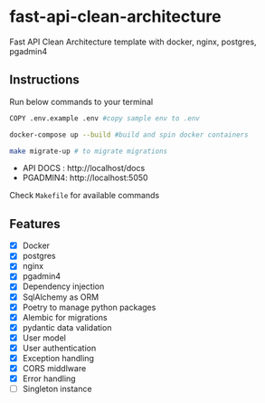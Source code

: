 # fast-api-clean-architecture
Fast API Clean Architecture template with docker, nginx, postgres, pgadmin4
<br/>



## Instructions
Run below commands to your terminal

```bash
COPY .env.example .env #copy sample env to .env
```

```bash
docker-compose up --build #build and spin docker containers
```

```bash
make migrate-up # to migrate migrations
```

- API DOCS : http://localhost/docs 
- PGADMIN4: http://localhost:5050

Check `Makefile` for available commands


## Features
- [X] Docker
- [x] postgres
- [x] nginx
- [x] pgadmin4
- [x] Dependency injection
- [x] SqlAlchemy as ORM
- [x] Poetry to manage python packages
- [x] Alembic for migrations
- [x] pydantic data validation
- [x] User model
- [x] User authentication 
- [x] Exception handling
- [x] CORS middlware
- [x] Error handling
- [ ] Singleton instance
